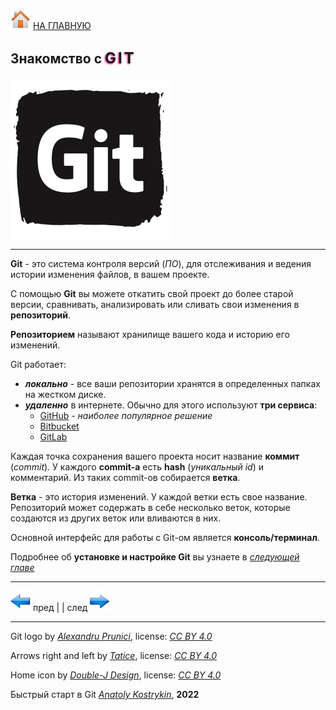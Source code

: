 [![home](./images/home.png)](./readme.md "Домой") [НА ГЛАВНУЮ](./readme.md "Вернуться на главную страницу")

<!--Можно комбинировать HTML и Markdown. Больше не будем злоупотреблять в данном проекте ;) /-->
## Знакомство с <span style="letter-spacing:3px; text-shadow:-1px 1px 3px #ff0073; font-size:24px">GIT</span>

![logo](./images/git_icon.png)

---

**Git** - это система контроля версий (*ПО*), для отслеживания и ведения истории изменения файлов, в вашем проекте. 

С помощью **Git** вы можете откатить свой проект до более старой версии, сравнивать, анализировать или сливать свои изменения в **репозиторий**.

**Репозиторием** называют хранилище вашего кода и историю его изменений.

Git работает:
* ***локально*** - все ваши репозитории хранятся в определенных папках на жестком диске.
* ***удаленно*** в интернете. Обычно для этого используют **три сервиса**:  
  * [GitHub](https://github.com/) - *наиболее популярное решение*
  * [Bitbucket](https://bitbucket.org/)
  * [GitLab](https://about.gitlab.com/)

Каждая точка сохранения вашего проекта носит название **коммит** (*commit*). У каждого **commit-a** есть **hash** (*уникальный id*) и комментарий. Из таких commit-ов собирается **ветка**.

**Ветка** - это история изменений. У каждой ветки есть свое название. Репозиторий может содержать в себе несколько веток, которые создаются из других веток или вливаются в них. 	 

Основной интерфейс для работы с Git-ом является **консоль/терминал**.

Подробнее об **установке и настройке Git** вы узнаете в *[следующей главе](./getting_started.md "Следующая глава")*

---

[![previous](./images/arrow_left.png)](./readme.md "Предыдущая страница")
пред | | след [![next](./images/arrow_right.png)](./installation_and_settings.md "Следующая страница")

---

Git logo by *[Alexandru Prunici](https://www.iconfinder.com/AlexAPR)*, 
license: *[CC BY 4.0](https://creativecommons.org/licenses/by/4.0/)*

Arrows right and left by *[Tatice](http://tatice.deviantart.com)*, 
license: *[CC BY 4.0](https://creativecommons.org/licenses/by/4.0/)*

Home icon by *[Double-J Design](http://www.doublejdesign.co.uk)*, 
license: *[CC BY 4.0](https://creativecommons.org/licenses/by/4.0/)*

Быстрый старт в Git *[Anatoly Kostrykin](https://github.com/Anatoly-web-dev)*, **2022**

